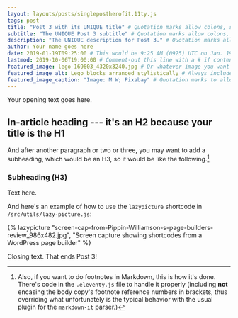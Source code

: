 ```yaml
---
layout: layouts/posts/singlepostherofit.11ty.js
tags: post
title: "Post 3 with its UNIQUE title" # Quotation marks allow colons, semicolons, etc.
subtitle: "The UNIQUE Post 3 subtitle" # Quotation marks allow colons, semicolons, etc.
description: "The UNIQUE description for Post 3." # Quotation marks allow colons, semicolons, etc.
author: Your name goes here
date: 2019-01-19T09:25:00 # This would be 9:25 AM (0925) UTC on Jan. 19, 2019
lastmod: 2019-10-06T19:00:00 # Comment-out this line with a # if content is unchanged
featured_image: lego-169603_4320x3240.jpg # Or whatever image you want to use
featured_image_alt: Lego blocks arranged stylistically # Always include an ALT tag for accessibility
featured_image_caption: "Image: M W; Pixabay" # Quotation marks to allow colon
---
```


Your opening text goes here.

## In-article heading --- it's an H2 because your title is the H1

And after another paragraph or two or three, you may want to add a subheading, which would be an H3, so it would be like the following.[^fnExample]

[^fnExample]: Also, if you want to do footnotes in Markdown, this is how it's done. There's code in the `.eleventy.js` file to handle it properly (including **not** encasing the body copy's footnote reference numbers in brackets, thus overriding what unfortunately is the typical behavior with the usual plugin for the `markdown-it` parser.)

### Subheading (H3)

Text here.

And here's an example of how to use the `lazypicture` shortcode in `/src/utils/lazy-picture.js`:

{% lazypicture "screen-cap-from-Pippin-Williamson-s-page-builders-review_986x482.jpg", "Screen capture showing shortcodes from a WordPress page builder" %}

Closing text. That ends Post 3!